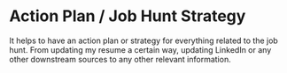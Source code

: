 # Action Plan / Job Hunt Strategy

It helps to have an action plan or strategy for everything related to the job hunt. From updating my resume a certain way, updating LinkedIn or any other downstream sources to any other relevant information.
